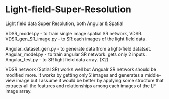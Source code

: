 # Light-field-Super-Resolution
Light field data Super Resolution, both Angular &amp; Spatial

VDSR_model.py - to train single image spatial SR network, VDSR.
VDSR_gen_SR_image.py - to SR each images of the light field data.

Angular_dataset_gen.py - to generate data from a light-field datatset.
Angular_model.py - to train angular SR network. gets only 2 inputs. 
Angular_test.py - to SR light field data array. (X2)


VDSR network (Sptial SR) works well but Angualr SR network should be modified more. 
It works by getting only 2 images and generates a middle-view image but I assume it would be better 
by applying some structure that extracts all the features and relationships among each images of the LF image array.
